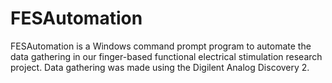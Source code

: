 # FESAutomation

FESAutomation is a Windows command prompt program to automate the data gathering in our finger-based functional electrical stimulation research project. Data gathering was made using the Digilent Analog Discovery 2.
